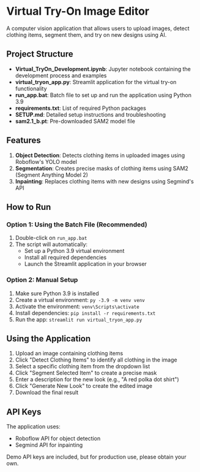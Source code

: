 # Virtual Try-On Image Editor

A computer vision application that allows users to upload images, detect clothing items, segment them, and try on new designs using AI.

## Project Structure

- **Virtual_TryOn_Development.ipynb**: Jupyter notebook containing the development process and examples
- **virtual_tryon_app.py**: Streamlit application for the virtual try-on functionality
- **run_app.bat**: Batch file to set up and run the application using Python 3.9
- **requirements.txt**: List of required Python packages
- **SETUP.md**: Detailed setup instructions and troubleshooting
- **sam2.1_b.pt**: Pre-downloaded SAM2 model file

## Features

1. **Object Detection**: Detects clothing items in uploaded images using Roboflow's YOLO model
2. **Segmentation**: Creates precise masks of clothing items using SAM2 (Segment Anything Model 2)
3. **Inpainting**: Replaces clothing items with new designs using Segmind's API

## How to Run

### Option 1: Using the Batch File (Recommended)

1. Double-click on `run_app.bat`
2. The script will automatically:
   - Set up a Python 3.9 virtual environment
   - Install all required dependencies
   - Launch the Streamlit application in your browser

### Option 2: Manual Setup

1. Make sure Python 3.9 is installed
2. Create a virtual environment: `py -3.9 -m venv venv`
3. Activate the environment: `venv\Scripts\activate`
4. Install dependencies: `pip install -r requirements.txt`
5. Run the app: `streamlit run virtual_tryon_app.py`

## Using the Application

1. Upload an image containing clothing items
2. Click "Detect Clothing Items" to identify all clothing in the image
3. Select a specific clothing item from the dropdown list
4. Click "Segment Selected Item" to create a precise mask
5. Enter a description for the new look (e.g., "A red polka dot shirt")
6. Click "Generate New Look" to create the edited image
7. Download the final result

## API Keys

The application uses:
- Roboflow API for object detection
- Segmind API for inpainting

Demo API keys are included, but for production use, please obtain your own.
